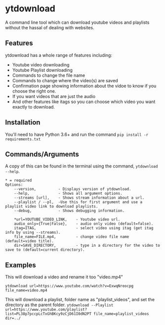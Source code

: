 # ytdownload

A command line tool which can download youtube videos and playlists without the hassal of dealing with websites.

## Features

ytdownload has a whole range of features including:

- Youtube video downloading
- Youtube Playlist downloading
- Commands to change the file name
- Commands to change where the video(s) are saved
- Confirmation page showing information about the vidoe to know if you choose the right one.
- If you want videos that are just the audio
- And other features like itags so you can choose which video you want exactly to download.

## Installation

You'll need to have Python 3.6+ and run the command `pip install -r requirements.txt`

## Commands/Arguments

A copy of this can be found in the terminal using the command, `ytdownload --help`.

```text
* = required
Options:
    --version,          - Displays version of ytdownload.
    --help,             - Shows all argument options.
    --streams [url],    - Shows stream information about a url.
    --playlist / --pl,  -Use this for first argument and use a playlist video link to download playlists.
    --debug,            - Shows debugging information.

    *url=YOUTUBE_VIDEO_LINK,    - Youtube video url.
    audio_only={True|False},    - audio only video (default=false).
    itag=ITAG,                  - select video using itag (get itag info by using --streams).
    file_name=FILE.mp4,         - change video file name (default=video title).
    dir=SAVE_DIRECTORY,         - type in a directory for the video to save to (default=current directory).
```

## Examples

This will download a video and rename it too "video.mp4"

`ytdownload url=https://www.youtube.com/watch?v=ExwqNreocpg file_name=video.mp4`

This will download a playlist, folder name as "playlist_videos", and set the directory as the parent folder.
`ytdownload --Playlist url=https://www.youtube.com/playlist?list=PL38p7pccpLcTxGhBKcy9zCjD61I0dN2PT file_name=playlist_videos dir=../`
